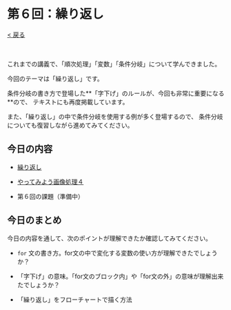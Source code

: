 # 第６回：繰り返し

[< 戻る](../)

　

これまでの講義で、「順次処理」「変数」「条件分岐」について学んできました。

今回のテーマは「繰り返し」です。

条件分岐の書き方で登場した**「字下げ」のルールが、今回も非常に重要になる**ので、
テキストにも再度掲載しています。

また、「繰り返し」の中で条件分岐を使用する例が多く登場するので、
条件分岐についても復習しながら進めてみてください。



## 今日の内容

- [繰り返し](for/)

- [やってみよう画像処理４](try4/)

- 第６回の課題（準備中）



## 今日のまとめ

今日の内容を通して、次のポイントが理解できたか確認してみてください。

- `for` 文の書き方。for文の中で変化する変数の使い方が理解できたでしょうか？

- 「字下げ」の意味。「for文のブロック内」や「for文の外」の意味が理解出来たでしょうか？

- 「繰り返し」をフローチャートで描く方法

